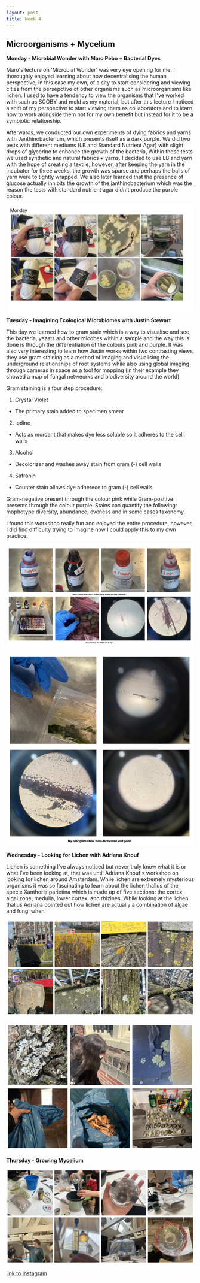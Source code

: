 ```yaml
---
layout: post
title: Week 4
---
```


## Microorganisms + Mycelium


**Monday - Microbial Wonder with Maro Pebo + Bacterial Dyes**


Maro's lecture on 'Microbial Wonder' was very eye opening for me. I thoroughly enjoyed learning about how decentralising the human perspective, in this case my own, of a city to start considering and viewing cities from the persepctive of other organisms such as microorganisms like lichen. I used to have a tendency to view the organisms that I've worked with such as SCOBY and mold as my material, but after this lecture I noticed a shift of my perspective to start viewing them as collaborators and to learn how to work alongside them not for my own benefit but instead for it to be a symbiotic relationship. 

Afterwards, we conducted our own experiments of dying fabrics and yarns with Janthinobacterium, which presents itself as a dark purple. We did two tests with different mediums (LB and Standard Nutrient Agar) with slight drops of glycerine to enhance the growth of the bacteria, Within those tests we used synthetic and natural fabrics + yarns. I decided to use LB and yarn with the hope of creating a textile, however, after keeping the yarn in the incubator for three weeks, the growth was sparse and perhaps the balls of yarn were to tightly wrapped. We also later learned that the presence of glucose actually inhibits the growth of the janthinobacterium which was the reason the tests with standard nutrient agar didn't produce the purple colour. 

![Week4MondayMicrobialDyes](../images/Week4MondayMicrobialDyes.jpg)


**Tuesday - Imagining Ecological Microbiomes with Justin Stewart**

This day we learned how to gram stain which is a way to visualise and see the bacteria, yeasts and other micobes within a sample and the way this is done is through the differentiation of the colours pink and purple. It was also very interesting to learn how Justin works within two contrasting views, they use gram staining as a method of imaging and visualising the underground relationships of root systems while also using global imaging through cameras in space as a tool for mapping (in their example they showed a map of fungal netweorks and biodiversity around the world).

Gram staining is a four step procedure:

1. Crystal Violet
- The primary stain added to specimen smear

2. Iodine
- Acts as mordant that makes dye less soluble so it adheres to the cell walls

3. Alcohol
- Decolorizer and washes away stain from gram (-) cell walls

4. Safranin
- Counter stain allows dye adherece to gram (-) cell walls 

Gram-negative present through the colour pink while Gram-positive presents through the colour purple. Stains can quantify the following: mophotype diversity, abundance, eveness and in some cases taxonomy. 

I found this workshop really fun and enjoyed the entire procedure, however, I did find difficulty trying to imagine how I could apply this to my own practice. 

![Week4TuesdayGramStainingGeneral](../images/Week4TuesdayGramStainingGeneral.jpg)


![Week4TuesdayGramStainingGarlic](../images/Week4TuesdayGramStainingGarlic.jpg)


**Wednesday - Looking for Lichen with Adriana Knouf**

Lichen is something I've always noticed but never truly know what it is or what I've been looking at, that was until Adriana Knouf's workshop on looking for lichen around Amsterdam. While lichen are extremely mysterious organisms it was so fascinating to learn about the lichen thallus of the specie Xanthoria parietina which is made up of five sections: the cortex, algal zone, medulla, lower cortex, and rhizines. While looking at the lichen thallus Adriana pointed out how lichen are actually a combination of algae and fungi when 


![Week4WednesdayLichen](../images/Week4WednesdayLichen.jpg)


![Week4WednesdayLichen2](../images/Week4WednesdayLichen2.jpg)



**Thursday - Growing Mycelium**


![Week4ThursdayMycelium](../images/Week4ThursdayMycelium.jpg)



[link to Instagram ](https://www.instagram.com/carolina.minana/)